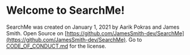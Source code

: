 # Welcome to SearchMe!
SearchMe was created on January 1, 2021 by Aarik Pokras and James Smith. Open Source on [https://github.com/JamesSmith-dev/SearchMe](https://github.com/JamesSmith-dev/SearchMe).
Go to [CODE_OF_CONDUCT.md](searchme.glitch.me/CODE_OF_CONDUCT.md) for the license.
